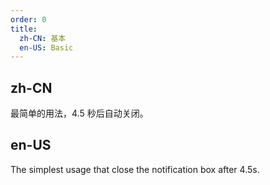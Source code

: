 ```yaml
---
order: 0
title:
  zh-CN: 基本
  en-US: Basic
---
```


## zh-CN

最简单的用法，4.5 秒后自动关闭。

## en-US

The simplest usage that close the notification box after 4.5s.
